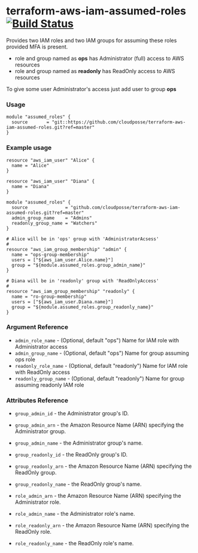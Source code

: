 # terraform-aws-iam-assumed-roles [![Build Status](https://travis-ci.org/cloudposse/terraform-aws-iam-assumed-roles.svg?branch=master)](https://travis-ci.org/cloudposse/terraform-aws-iam-assumed-roles)

Provides two IAM roles and two IAM groups for assuming these roles provided MFA is present.

- role and group named as **ops** has Administrator (full) access to AWS resources
- role and group named as **readonly** has ReadOnly access to AWS resources

To give some user Administrator's access just add user to group **ops**

### Usage

```hcl
module "assumed_roles" {
  source       = "git::https://github.com/cloudposse/terraform-aws-iam-assumed-roles.git?ref=master"
}
```

### Example usage

```hcl
resource "aws_iam_user" "Alice" {
  name = "Alice"
}

resource "aws_iam_user" "Diana" {
  name = "Diana"
}

module "assumed_roles" {
  source              = "github.com/cloudposse/terraform-aws-iam-assumed-roles.git?ref=master"
  admin_group_name    = "Admins"
  readonly_group_name = "Watchers"
}

# Alice will be in 'ops' group with 'AdministratorAcsess'
#
resource "aws_iam_group_membership" "admin" {
  name = "ops-group-membership"
  users = ["${aws_iam_user.Alice.name}"]
  group = "${module.assumed_roles.group_admin_name}"
}

# Diana will be in 'readonly' group with 'ReadOnlyAccess'
#
resource "aws_iam_group_membership" "readonly" {
  name = "ro-group-membership"
  users = ["${aws_iam_user.Diana.name}"]
  group = "${module.assumed_roles.group_readonly_name}"
}

```

### Argument Reference

- `admin_role_name` - (Optional, default "ops") Name for IAM role with Administrator access
- `admin_group_name` - (Optional, default "ops") Name for group assuming ops role
- `readonly_role_name` - (Optional, default "readonly") Name for IAM role with ReadOnly access
- `readonly_group_name` - (Optional, default "readonly") Name for group assuming readonly IAM role

### Attributes Reference

- `group_admin_id` - the Administrator group's ID.
- `group_admin_arn` - the Amazon Resource Name (ARN) specifying the Administrator group.
- `group_admin_name` - the Administrator group's name.

- `group_readonly_id` - the ReadOnly group's ID.
- `group_readonly_arn` - the Amazon Resource Name (ARN) specifying the ReadOnly group.
- `group_readonly_name` - the ReadOnly group's name.

- `role_admin_arn` - the Amazon Resource Name (ARN) specifying the Administrator role.
- `role_admin_name` - the Administrator role's name.

- `role_readonly_arn` - the Amazon Resource Name (ARN) specifying the ReadOnly role.
- `role_readonly_name` - the ReadOnly role's name.
